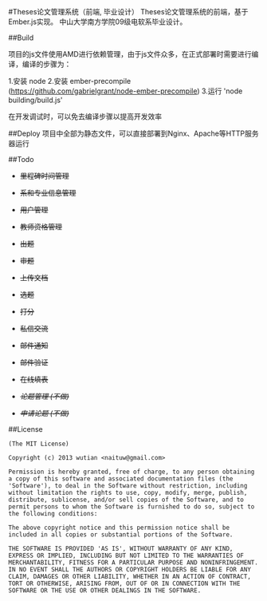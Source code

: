 #Theses论文管理系统（前端, 毕业设计）
Theses论文管理系统的前端，基于Ember.js实现。
中山大学南方学院09级电软系毕业设计。

##Build

项目的js文件使用AMD进行依赖管理，由于js文件众多，在正式部署时需要进行编译，编译的步骤为：

1.安装 node
2.安装 ember-precompile (https://github.com/gabrielgrant/node-ember-precompile)
3.运行 'node building/build.js'

在开发调试时，可以免去编译步骤以提高开发效率


##Deploy
项目中全部为静态文件，可以直接部署到Nginx、Apache等HTTP服务器运行

##Todo
* <del>里程碑时间管理</del>
* <del>系和专业信息管理</del>
* <del>用户管理</del>
* <del>教师资格管理</del>
* <del>出题</del>
* <del>审题</del>
* <del>上传文档</del>
* <del>选题</del>
* <del>打分</del>
* <del>私信交流</del>
* <del>邮件通知</del>
* <del>邮件验证</del>
* <del>在线填表</del>

* <del><cite>论题管理 (不做)</cite></del>
* <del><cite>申请论题 (不做)</cite></del>


##License
```
(The MIT License)

Copyright (c) 2013 wutian <naituw@gmail.com>

Permission is hereby granted, free of charge, to any person obtaining
a copy of this software and associated documentation files (the
'Software'), to deal in the Software without restriction, including
without limitation the rights to use, copy, modify, merge, publish,
distribute, sublicense, and/or sell copies of the Software, and to
permit persons to whom the Software is furnished to do so, subject to
the following conditions:

The above copyright notice and this permission notice shall be
included in all copies or substantial portions of the Software.

THE SOFTWARE IS PROVIDED 'AS IS', WITHOUT WARRANTY OF ANY KIND,
EXPRESS OR IMPLIED, INCLUDING BUT NOT LIMITED TO THE WARRANTIES OF
MERCHANTABILITY, FITNESS FOR A PARTICULAR PURPOSE AND NONINFRINGEMENT.
IN NO EVENT SHALL THE AUTHORS OR COPYRIGHT HOLDERS BE LIABLE FOR ANY
CLAIM, DAMAGES OR OTHER LIABILITY, WHETHER IN AN ACTION OF CONTRACT,
TORT OR OTHERWISE, ARISING FROM, OUT OF OR IN CONNECTION WITH THE
SOFTWARE OR THE USE OR OTHER DEALINGS IN THE SOFTWARE.
```